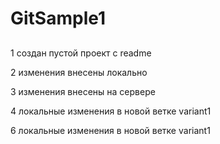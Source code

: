 # GitSample1

## 

  1 создан пустой проект с readme
  
  2 изменения внесены локально
  
  3 изменения внесены на сервере

  4 локальные изменения в новой ветке variant1

  6 локальные изменения в новой ветке variant1
